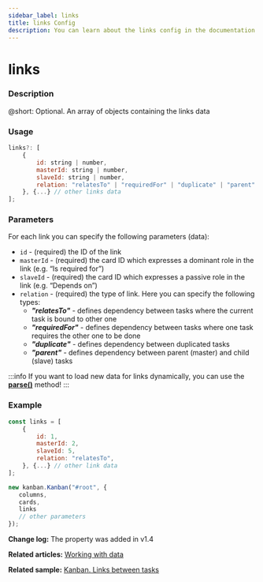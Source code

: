 ```yaml
---
sidebar_label: links
title: links Config
description: You can learn about the links config in the documentation of the DHTMLX JavaScript Kanban library. Browse developer guides and API reference, try out code examples and live demos, and download a free 30-day evaluation version of DHTMLX Kanban.
---
```


# links

### Description

@short: Optional. An array of objects containing the links data

### Usage

~~~jsx {}
links?: [
    {
        id: string | number,
        masterId: string | number,
        slaveId: string | number,
        relation: "relatesTo" | "requiredFor" | "duplicate" | "parent"
    }, {...} // other links data
];
~~~

### Parameters

For each link you can specify the following parameters (data):

- `id` - (required) the ID of the link
- `masterId` - (required) the card ID which expresses a dominant role in the link (e.g. “Is required for”)
- `slaveId` - (required) the card ID which expresses a passive role in the link (e.g. “Depends on”)
- `relation` - (required) the type of link. Here you can specify the following types:
    - ***"relatesTo"*** -  defines dependency between tasks where the current task is bound to other one
    - ***"requiredFor"*** - defines dependency between tasks where one task requires the other one to be done
    - ***"duplicate"*** - defines dependency between duplicated tasks
    - ***"parent"*** - defines dependency between parent (master) and child (slave) tasks

:::info
If you want to load new data for links dynamically, you can use the [**parse()**](../../methods/js_kanban_parse_method) method!
:::

### Example

~~~jsx {1-8,13}
const links = [
    {
        id: 1,
        masterId: 2,
        slaveId: 5,
        relation: "relatesTo",
    }, {...} // other link data
];

new kanban.Kanban("#root", {
   columns,
   cards,
   links
   // other parameters
});
~~~

**Change log:** The property was added in v1.4

**Related articles:** [Working with data](../../../guides/working_with_data)

**Related sample:** [Kanban. Links between tasks](https://snippet.dhtmlx.com/81qu7qh0?tag=kanban)
